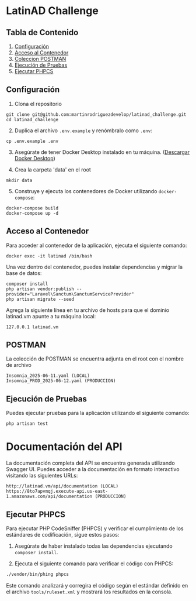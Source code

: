 # LatinAD Challenge

## Tabla de Contenido

1. [Configuración](#configuración)
2. [Acceso al Contenedor](#acceso-al-contenedor)
3. [Coleccion POSTMAN](#postman)
3. [Ejecución de Pruebas](#ejecución-de-pruebas)
5. [Ejecutar PHPCS](#ejecutar-phpcs)

## Configuración

1. Clona el repositorio
```
git clone git@github.com:martinrodriguezdevelop/latinad_challenge.git
cd latinad_challenge

```

2. Duplica el archivo `.env.example` y renómbralo como `.env`:

```
cp .env.example .env
```

3. Asegúrate de tener Docker Desktop instalado en tu máquina. ([Descargar Docker Desktop](https://www.docker.com/products/docker-desktop))

4. Crea la carpeta 'data' en el root
```
mkdir data
```

5. Construye y ejecuta los contenedores de Docker utilizando `docker-compose`:

```
docker-compose build
docker-compose up -d
```

## Acceso al Contenedor

Para acceder al contenedor de la aplicación, ejecuta el siguiente comando:

```
docker exec -it latinad /bin/bash
```

Una vez dentro del contenedor, puedes instalar dependencias y migrar la base de datos:

```
composer install
php artisan vendor:publish --provider="Laravel\Sanctum\SanctumServiceProvider"
php artisan migrate --seed
```

Agrega la siguiente línea en tu archivo de hosts para que el dominio latinad.vm apunte a tu máquina local:

```
127.0.0.1 latinad.vm
```

## POSTMAN

La colección de POSTMAN se encuentra adjunta en el root con el nombre de archivo 
```
Insomnia_2025-06-11.yaml (LOCAL)
Insomnia_PROD_2025-06-12.yaml (PRODUCCION)
```

## Ejecución de Pruebas

Puedes ejecutar pruebas para la aplicación utilizando el siguiente comando:

```
php artisan test
```

# Documentación del API

La documentación completa del API se encuentra generada utilizando Swagger UI. Puedes acceder a la documentación en formato interactivo visitando las siguientes URLs:

```
http://latinad.vm/api/documentation (LOCAL)
https://8to7apvmqj.execute-api.us-east-1.amazonaws.com/api/documentation (PRODUCCION)
```

## Ejecutar PHPCS

Para ejecutar PHP CodeSniffer (PHPCS) y verificar el cumplimiento de los estándares de codificación, sigue estos pasos:

1. Asegúrate de haber instalado todas las dependencias ejecutando `composer install`.

2. Ejecuta el siguiente comando para verificar el código con PHPCS:

```bash
./vendor/bin/phing phpcs
```

Este comando analizará y corregira el código según el estándar definido en el archivo `tools/ruleset.xml` y mostrará los resultados en la consola.
